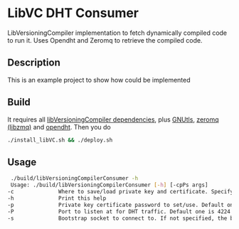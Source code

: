 # LibVC DHT Consumer

LibVersioningCompiler implementation to fetch dynamically compiled code to run it. Uses Opendht and Zeromq to retrieve the compiled code.

## Description

This is an example project to show how could be implemented

## Build

It requires all [libVersioningCompiler dependencies](https://github.com/skeru/libVersioningCompiler#dependencies), plus [GNUtls](https://www.gnutls.org/), [zeromq (libzmq)](https://zeromq.org/get-started/?language=cpp) and [opendht](https://github.com/savoirfairelinux/opendht). Then you do

```bash
./install_libVC.sh && ./deploy.sh
```

## Usage

```bash
 ./build/libVersioningCompilerConsumer -h
 Usage: ./build/libVersioningCompilerConsumer [-h] [-cpPs args]
-c              Where to save/load private key and certificate. Specify it without ".pem" or ".crt"
-h              Print this help
-p              Private key certificate password to set/use. Default one is empty.
-P              Port to listen at for DHT traffic. Default one is 4224
-s              Bootstrap socket to connect to. If not specified, the bootstrap phase will be skipped
```
